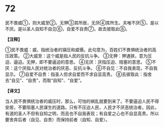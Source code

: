 # 72


民不畏威①，则大威至②。无狎③其所居，无厌④其所生。夫唯不厌⑤，是以不厌。是以圣人自知不自见⑥，自爱不自贵⑦。故去彼取此⑧。

**【注释】**

①民不畏威：威，指统治者的镇压和威慑。此句意为，百姓们不畏惧统治者的高压政策。
②大威至：这个威是指人民的反抗斗争。
③无狎：狎通狭，意为压迫、逼迫。无狎，即不要逼迫的意思。
④无厌：厌指压迫、阻塞的意思。
⑤不厌：这个厌指人民对统治者的厌恶、反抗斗争。
⑥不自见：不自我表现，不自我显示。
⑦自爱不自贵：指圣人但求自爱而不求自显高贵。
⑧去彼取此：指舍去“自见”、“自贵”，而取“自知”、“自爱”。

**【译文】**

当人民不畏惧统治者的威压时，那么，可怕的祸乱就要到来了。不要逼迫人民不得安居，不要阻塞人民谋生的道路。只有不压迫人民，人民才不厌恶统治者。因此，有道的圣人不但有自知之明，而且也不自我表现；有自爱之心也不自显高贵。所以要舍弃后者（自见、自贵）而保持前者（自知、自爱）。
